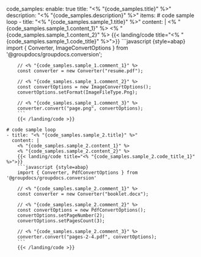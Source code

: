 code_samples:
  enable: true
  title: "<% "{code_samples.title}" %>"
  description: "<% "{code_samples.description}" %>"
  items:
    # code sample loop
    - title: "<% "{code_samples.sample_1.title}" %>"
      content: |
        <% "{code_samples.sample_1.content_1}" %> 
        <% "{code_samples.sample_1.content_2}" %>
        {{< landing/code title="<% "{code_samples.sample_1.code_title}" %>">}}
        ```javascript {style=abap}  
        import { Converter, ImageConvertOptions } from '@groupdocs/groupdocs.conversion'; 
        
        // <% "{code_samples.sample_1.comment_1}" %>
        const converter = new Converter("resume.pdf");
        
        // <% "{code_samples.sample_1.comment_2}" %>
        const convertOptions = new ImageConvertOptions();
        convertOptions.setFormat(ImageFileType.Png);

        // <% "{code_samples.sample_1.comment_3}" %>
        converter.convert("page.png", convertOptions);
        ```
        {{< /landing/code >}}

    # code sample loop
    - title: "<% "{code_samples.sample_2.title}" %>"
      content: |
        <% "{code_samples.sample_2.content_1}" %> 
        <% "{code_samples.sample_2.content_2}" %>
        {{< landing/code title="<% "{code_samples.sample_2.code_title_1}" %>">}}
        ```javascript {style=abap}   
        import { Converter, PdfConvertOptions } from '@groupdocs/groupdocs.conversion'

        // <% "{code_samples.sample_2.comment_1}" %>
        const converter = new Converter("booklet.docx");

        // <% "{code_samples.sample_2.comment_2}" %>
        const convertOptions = new PdfConvertOptions();
        convertOptions.setPageNumber(2);
        convertOptions.setPagesCount(3);

        // <% "{code_samples.sample_2.comment_3}" %>
        converter.convert("pages-2-4.pdf", convertOptions);
        ```
        {{< /landing/code >}}